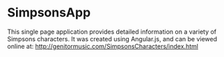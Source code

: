 SimpsonsApp
===========

This single page application provides detailed information on a variety of Simpsons characters.
It was created using Angular.js, and can be viewed online at: 
http://genitormusic.com/SimpsonsCharacters/index.html
